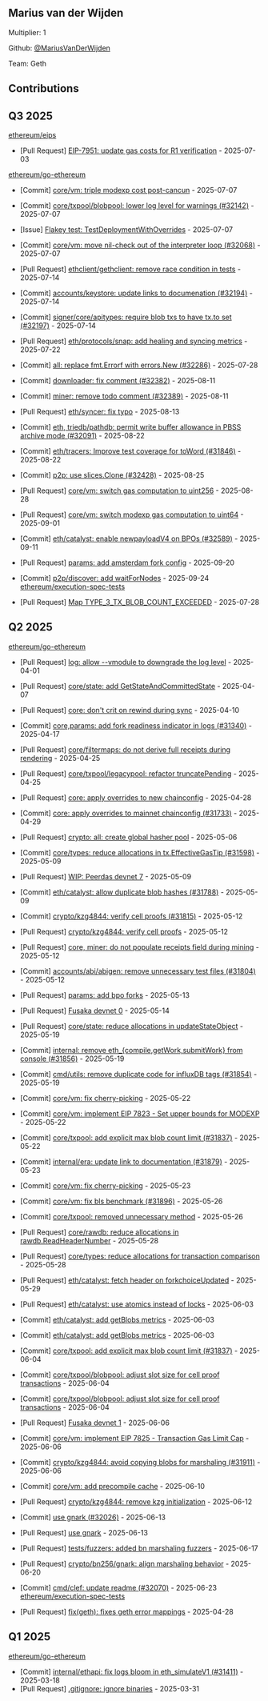 
## Marius van der Wijden
Multiplier: 1

Github: [@MariusVanDerWijden](https://github.com/MariusVanDerWijden)

Team: Geth

## Contributions

## Q3 2025


[ethereum/eips](https://github.com/ethereum/eips)
* [Pull Request] [EIP-7951: update gas costs for R1 verification](https://github.com/ethereum/EIPs/pull/9978) - 2025-07-03

[ethereum/go-ethereum](https://github.com/ethereum/go-ethereum)
* [Commit] [core/vm: triple modexp cost post-cancun](https://github.com/ethereum/go-ethereum/commit/e2cea89dc47fef42d4d63ecb09b5abe1f26b482e) - 2025-07-07
* [Commit] [core/txpool/blobpool: lower log level for warnings (#32142)](https://github.com/ethereum/go-ethereum/commit/f0741e6dfef63a7c1344ae45c993b57f2af037a3) - 2025-07-07
* [Issue] [Flakey test: TestDeploymentWithOverrides](https://github.com/ethereum/go-ethereum/issues/32158) - 2025-07-07
* [Commit] [core/vm: move nil-check out of the interpreter loop (#32068)](https://github.com/ethereum/go-ethereum/commit/bdf47f4557bb39b35ac274d341bbf317dc8d858c) - 2025-07-07
* [Pull Request] [ethclient/gethclient: remove race condition in tests](https://github.com/ethereum/go-ethereum/pull/32206) - 2025-07-14
* [Commit] [accounts/keystore: update links to documenation (#32194)](https://github.com/ethereum/go-ethereum/commit/a9061cfd77a26634d459f824793335ea73be14da) - 2025-07-14
* [Commit] [signer/core/apitypes: require blob txs to have tx.to set (#32197)](https://github.com/ethereum/go-ethereum/commit/055e1e6291e8420eeec53a81664a36cddbc64246) - 2025-07-14
* [Pull Request] [eth/protocols/snap: add healing and syncing metrics](https://github.com/ethereum/go-ethereum/pull/32258) - 2025-07-22

* [Commit] [all: replace fmt.Errorf with errors.New (#32286)](https://github.com/ethereum/go-ethereum/commit/32d537cd588efe31e70ad3333cdaaed35f041a21) - 2025-07-28
* [Commit] [downloader: fix comment (#32382)](https://github.com/ethereum/go-ethereum/commit/2485d096f33d1b073230ff9f53c5b5ebf9c293b5) - 2025-08-11
* [Commit] [miner: remove todo comment (#32389)](https://github.com/ethereum/go-ethereum/commit/6238effeff1ef0f20f4b57188d6c021d7393a6e8) - 2025-08-11
* [Pull Request] [eth/syncer: fix typo](https://github.com/ethereum/go-ethereum/pull/32427) - 2025-08-13
* [Commit] [eth, triedb/pathdb: permit write buffer allowance in PBSS archive mode (#32091)](https://github.com/ethereum/go-ethereum/commit/ce63bba361f9b76c326dfeb078872839a8aef06c) - 2025-08-22
* [Commit] [eth/tracers: Improve test coverage for toWord (#31846)](https://github.com/ethereum/go-ethereum/commit/0287666b7d9beffb93f5a7c6500d242d00dbd085) - 2025-08-22
* [Commit] [p2p: use slices.Clone (#32428)](https://github.com/ethereum/go-ethereum/commit/9b2e8e7ce3772bde521740c4b4c5459927511d2e) - 2025-08-25
* [Pull Request] [core/vm: switch gas computation to uint256](https://github.com/ethereum/go-ethereum/pull/32508) - 2025-08-28
* [Pull Request] [core/vm: switch modexp gas computation to uint64](https://github.com/ethereum/go-ethereum/pull/32527) - 2025-09-01
* [Commit] [eth/catalyst: enable newpayloadV4 on BPOs (#32589)](https://github.com/ethereum/go-ethereum/commit/8a19582c8d939e62cdb8a5172779076b9d71902c) - 2025-09-11
* [Pull Request] [params: add amsterdam fork config](https://github.com/ethereum/go-ethereum/pull/32687) - 2025-09-20
* [Commit] [p2p/discover: add waitForNodes](https://github.com/ethereum/go-ethereum/commit/46e4f0b5c1d269e29d26a273016b18afbd13bbc4) - 2025-09-24
[ethereum/execution-spec-tests](https://github.com/ethereum/execution-spec-tests)
* [Pull Request] [Map TYPE_3_TX_BLOB_COUNT_EXCEEDED](https://github.com/ethereum/execution-spec-tests/pull/1958) - 2025-07-28
## Q2 2025


[ethereum/go-ethereum](https://github.com/ethereum/go-ethereum)
* [Pull Request] [log: allow --vmodule to downgrade the log level](https://github.com/ethereum/go-ethereum/pull/31536) - 2025-04-01
* [Pull Request] [core/state: add GetStateAndCommittedState](https://github.com/ethereum/go-ethereum/pull/31585) - 2025-04-07
* [Pull Request] [core: don't crit on rewind during sync](https://github.com/ethereum/go-ethereum/pull/31603) - 2025-04-10
* [Commit] [core,params: add fork readiness indicator in logs (#31340)](https://github.com/ethereum/go-ethereum/commit/13b157a461c88678cd4e15ca005e7b45d823431b) - 2025-04-17
* [Pull Request] [core/filtermaps: do not derive full receipts during rendering](https://github.com/ethereum/go-ethereum/pull/31716) - 2025-04-25
* [Pull Request] [core/txpool/legacypool: refactor truncatePending](https://github.com/ethereum/go-ethereum/pull/31715) - 2025-04-25
* [Pull Request] [core: apply overrides to new chainconfig](https://github.com/ethereum/go-ethereum/pull/31733) - 2025-04-28

* [Commit] [core: apply overrides to mainnet chainconfig (#31733)](https://github.com/ethereum/go-ethereum/commit/a511553e448c947a0fe8f34acf7bb6f9818c2b49) - 2025-04-29
* [Pull Request] [crypto: all: create global hasher pool](https://github.com/ethereum/go-ethereum/pull/31769) - 2025-05-06
* [Commit] [core/types: reduce allocations in tx.EffectiveGasTip (#31598)](https://github.com/ethereum/go-ethereum/commit/0db99f4e409b05c109cffac26c15dd641757a3ab) - 2025-05-09
* [Pull Request] [WIP: Peerdas devnet 7](https://github.com/ethereum/go-ethereum/pull/31791) - 2025-05-09
* [Commit] [eth/catalyst: allow duplicate blob hashes (#31788)](https://github.com/ethereum/go-ethereum/commit/8c220595bb91017afcc1b61458e7ef1ef3fa93df) - 2025-05-09
* [Commit] [crypto/kzg4844: verify cell proofs (#31815)](https://github.com/ethereum/go-ethereum/commit/ff6e518a87907b2c4c67d7c7f2a76224e36177a9) - 2025-05-12
* [Pull Request] [crypto/kzg4844: verify cell proofs](https://github.com/ethereum/go-ethereum/pull/31815) - 2025-05-12
* [Pull Request] [core, miner: do not populate receipts field during mining](https://github.com/ethereum/go-ethereum/pull/31813) - 2025-05-12
* [Commit] [accounts/abi/abigen: remove unnecessary test files (#31804)](https://github.com/ethereum/go-ethereum/commit/c7bdf6b2fe4eae1db035147431147ed54f84fae7) - 2025-05-12
* [Pull Request] [params: add bpo forks](https://github.com/ethereum/go-ethereum/pull/31820) - 2025-05-13
* [Pull Request] [Fusaka devnet 0](https://github.com/ethereum/go-ethereum/pull/31825) - 2025-05-14
* [Pull Request] [core/state: reduce allocations in updateStateObject](https://github.com/ethereum/go-ethereum/pull/31861) - 2025-05-19
* [Commit] [internal: remove eth_{compile,getWork,submitWork} from console (#31856)](https://github.com/ethereum/go-ethereum/commit/33c5031a2e6888dbac3dba0628c786442ceabc33) - 2025-05-19
* [Commit] [cmd/utils: remove duplicate code for influxDB tags (#31854)](https://github.com/ethereum/go-ethereum/commit/e79177d1bca6bd21ed78bd8c2bf7144b36395c78) - 2025-05-19
* [Commit] [core/vm: fix cherry-picking](https://github.com/ethereum/go-ethereum/commit/00f0d218d41b77db7e329c44177afe0c20710da2) - 2025-05-22
* [Commit] [core/vm: implement EIP 7823 - Set upper bounds for MODEXP](https://github.com/ethereum/go-ethereum/commit/c6d3851277fa8368b64888db48b9eabf9bd4fbff) - 2025-05-22
* [Commit] [core/txpool: add explicit max blob count limit (#31837)](https://github.com/ethereum/go-ethereum/commit/20ad4f500e7fafab93f6d94fa171a5c0309de6ce) - 2025-05-22
* [Commit] [internal/era: update link to documentation (#31879)](https://github.com/ethereum/go-ethereum/commit/1fd806d3e59b1da29297611e0046df0bc742658d) - 2025-05-23
* [Commit] [core/vm: fix cherry-picking](https://github.com/ethereum/go-ethereum/commit/07321c6d9c639ea381f5770b7f35a8e9aa813ba8) - 2025-05-23
* [Commit] [core/vm: fix bls benchmark (#31896)](https://github.com/ethereum/go-ethereum/commit/3f7b8bc976fe5e9b810b91da359b3e0cb7d010c8) - 2025-05-26
* [Commit] [core/txpool: removed unnecessary method](https://github.com/ethereum/go-ethereum/commit/a201a33de8b2b43ed066471b0a292b7f89ede1ec) - 2025-05-26
* [Pull Request] [core/rawdb: reduce allocations in rawdb.ReadHeaderNumber](https://github.com/ethereum/go-ethereum/pull/31913) - 2025-05-28
* [Pull Request] [core/types: reduce allocations for transaction comparison](https://github.com/ethereum/go-ethereum/pull/31912) - 2025-05-28
* [Pull Request] [eth/catalyst: fetch header on forkchoiceUpdated](https://github.com/ethereum/go-ethereum/pull/31928) - 2025-05-29
* [Pull Request] [eth/catalyst: use atomics instead of locks](https://github.com/ethereum/go-ethereum/pull/31955) - 2025-06-03
* [Commit] [eth/catalyst: add getBlobs metrics](https://github.com/ethereum/go-ethereum/commit/3a5577c044478839cb70e09c4792fb2e3c4eef3c) - 2025-06-03
* [Commit] [eth/catalyst: add getBlobs metrics](https://github.com/ethereum/go-ethereum/commit/3e5f753d9db9e4753712fd27d27687987283e1cc) - 2025-06-03
* [Commit] [core/txpool: add explicit max blob count limit (#31837)](https://github.com/ethereum/go-ethereum/commit/20ad4f500e7fafab93f6d94fa171a5c0309de6ce) - 2025-06-04
* [Commit] [core/txpool/blobpool: adjust slot size for cell proof transactions](https://github.com/ethereum/go-ethereum/commit/8af6023f06aa02fb133edc81ca58847cf4282ee5) - 2025-06-04
* [Commit] [core/txpool/blobpool: adjust slot size for cell proof transactions](https://github.com/ethereum/go-ethereum/commit/55199fc440ac0d631e05b4f61de921264b0e6496) - 2025-06-04
* [Pull Request] [Fusaka devnet 1](https://github.com/ethereum/go-ethereum/pull/31981) - 2025-06-06
* [Commit] [core/vm: implement EIP 7825 - Transaction Gas Limit Cap](https://github.com/ethereum/go-ethereum/commit/fbd51127a283e6021516d7e770724802f779c7aa) - 2025-06-06
* [Commit] [crypto/kzg4844: avoid copying blobs for marshaling (#31911)](https://github.com/ethereum/go-ethereum/commit/d675721276d126012faa264491d632689703ad3b) - 2025-06-06
* [Commit] [core/vm: add precompile cache](https://github.com/ethereum/go-ethereum/commit/e24017688f99b493cef056cc445fe46f84f236f8) - 2025-06-10
* [Pull Request] [crypto/kzg4844: remove kzg initialization](https://github.com/ethereum/go-ethereum/pull/32017) - 2025-06-12
* [Commit] [use gnark (#32026)](https://github.com/ethereum/go-ethereum/commit/dc17a38a5d36f66b6a5a80696174bf36e0be4f43) - 2025-06-13
* [Pull Request] [use gnark](https://github.com/ethereum/go-ethereum/pull/32026) - 2025-06-13
* [Pull Request] [tests/fuzzers: added bn marshaling fuzzers](https://github.com/ethereum/go-ethereum/pull/32053) - 2025-06-17
* [Pull Request] [crypto/bn256/gnark: align marshaling behavior](https://github.com/ethereum/go-ethereum/pull/32065) - 2025-06-20
* [Commit] [cmd/clef: update readme (#32070)](https://github.com/ethereum/go-ethereum/commit/b62c0c67fa83c8dce314b849d8235f16667feafd) - 2025-06-23
[ethereum/execution-spec-tests](https://github.com/ethereum/execution-spec-tests)
* [Pull Request] [fix(geth): fixes geth error mappings](https://github.com/ethereum/execution-spec-tests/pull/1500) - 2025-04-28
## Q1 2025

[ethereum/go-ethereum](https://github.com/ethereum/go-ethereum)
* [Commit] [internal/ethapi: fix logs bloom in eth_simulateV1 (#31411)](https://github.com/ethereum/go-ethereum/commit/e5f4b274b39df4e8a44b9bc14294cef8ebb91bd2) - 2025-03-18
* [Pull Request] [.gitignore: ignore binaries](https://github.com/ethereum/go-ethereum/pull/31531) - 2025-03-31

